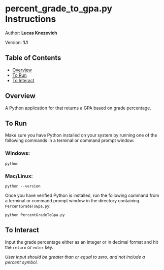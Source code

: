 # percent_grade_to_gpa.py Instructions
Author:  **Lucas Knezevich**

Version: **1.1**

## **Table of Contents**
- [Overview](#overview)
- [To Run](#to-run)
- [To Interact](#to-interact)

## **Overview**
A Python application for that returns a GPA based on grade percentage.

## **To Run**
Make sure you have Python installed on your system by running one of the following commands in a terminal or command prompt window:
### Windows:
```
python
```
### Mac/Linux:
```
python --version
```
Once you have verified Python is installed, run the following command from a terminal or command prompt window in the directory containing `PercentGradeToGpa.py`:
```
python PercentGradeToGpa.py
```

## To Interact
Input the grade percentage either as an integer or in decimal format and hit the `return` or `enter` key.

*User input should be greater than or equal to zero, and not include a percent symbol.*

